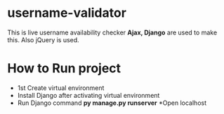 # username-validator
This is live username availability checker
**Ajax, Django** are used to make this.
Also jQuery is used.

# How to Run project
* 1st Create virtual environment
* Install Django after activating virtual environment 
* Run Django command **py manage.py runserver**
*Open localhost
